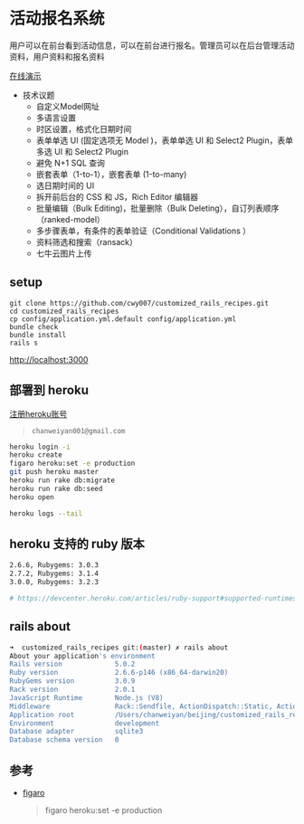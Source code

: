 # 活动报名系统

用户可以在前台看到活动信息，可以在前台进行报名。管理员可以在后台管理活动资料，用户资料和报名资料

[在线演示](https://customised-rails-recipes.herokuapp.com/)

* 技术议题
  * 自定义Model网址
  * 多语言设置
  * 时区设置，格式化日期时间
  * 表单单选 UI (固定选项无 Model )，表单单选 UI 和 Select2 Plugin，表单多选 UI 和 Select2 Plugin
  * 避免 N+1 SQL 查询
  * 嵌套表单（1-to-1），嵌套表单 (1-to-many)
  * 选日期时间的 UI
  * 拆开前后台的 CSS 和 JS，Rich Editor 编辑器
  * 批量编辑（Bulk Editing)，批量删除（Bulk Deleting），自订列表顺序（ranked-model）
  * 多步骤表单，有条件的表单验证（Conditional Validations ）
  * 资料筛选和搜索（ransack）
  * 七牛云图片上传

## setup

```shell
git clone https://github.com/cwy007/customized_rails_recipes.git
cd customized_rails_recipes
cp config/application.yml.default config/application.yml
bundle check
bundle install
rails s
```

<http://localhost:3000>

## 部署到 heroku

[注册heroku账号](https://signup.heroku.com/)

>`chanweiyan001@gmail.com`

```bash
heroku login -i
heroku create
figaro heroku:set -e production
git push heroku master
heroku run rake db:migrate
heroku run rake db:seed
heroku open

heroku logs --tail
```

## heroku 支持的 ruby 版本

```bash
2.6.6, Rubygems: 3.0.3
2.7.2, Rubygems: 3.1.4
3.0.0, Rubygems: 3.2.3

# https://devcenter.heroku.com/articles/ruby-support#supported-runtimes
```

## rails about

```bash
➜  customized_rails_recipes git:(master) ✗ rails about
About your application's environment
Rails version             5.0.2
Ruby version              2.6.6-p146 (x86_64-darwin20)
RubyGems version          3.0.9
Rack version              2.0.1
JavaScript Runtime        Node.js (V8)
Middleware                Rack::Sendfile, ActionDispatch::Static, ActionDispatch::Executor, ActiveSupport::Cache::Strategy::LocalCache::Middleware, Rack::Runtime, Rack::MethodOverride, ActionDispatch::RequestId, Sprockets::Rails::QuietAssets, Rails::Rack::Logger, ActionDispatch::ShowExceptions, WebConsole::Middleware, ActionDispatch::DebugExceptions, ActionDispatch::RemoteIp, ActionDispatch::Reloader, ActionDispatch::Callbacks, ActiveRecord::Migration::CheckPending, ActionDispatch::Cookies, ActionDispatch::Session::CookieStore, ActionDispatch::Flash, Rack::Head, Rack::ConditionalGet, Rack::ETag, Warden::Manager
Application root          /Users/chanweiyan/beijing/customized_rails_recipes
Environment               development
Database adapter          sqlite3
Database schema version   0
```

## 参考

* [figaro](https://github.com/laserlemon/figaro)
  >figaro heroku:set -e production
